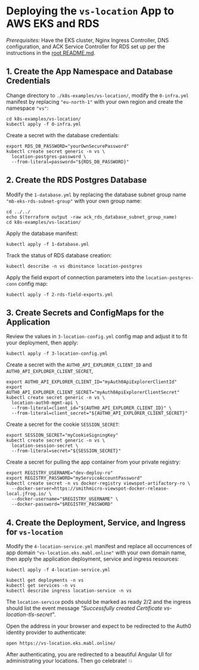 
# Deploying the `vs-location` App to AWS EKS and RDS

*Prerequisites:* Have the EKS cluster, Nginx Ingress Controller, DNS configuration, and ACK Service Controller for RDS
set up per the instructions in the [root README.md](../../README.md).

## 1. Create the App Namespace and Database Credentials

Change directory to `./k8s-examples/vs-location/`, modify the `0-infra.yml` manifest by replacing `"eu-north-1"`
with your own region and create the namespace `"vs"`:

    cd k8s-examples/vs-location/
    kubectl apply -f 0-infra.yml

Create a secret with the database credentials:

    export RDS_DB_PASSWORD="yourOwnSecurePassword"
    kubectl create secret generic -n vs \
      location-postgres-password \
      --from-literal=password="${RDS_DB_PASSWORD}"


## 2. Create the RDS Postgres Database

Modify the `1-database.yml` by replacing the database subnet group name `"mb-eks-rds-subnet-group"` with your
own group name:

    cd ../../
    echo $(terraform output -raw ack_rds_database_subnet_group_name)
    cd k8s-examples/vs-location/

Apply the database manifest:

    kubectl apply -f 1-database.yml

Track the status of RDS database creation:

    kubectl describe -n vs dbinstance location-postgres

Apply the field export of connection parameters into the `location-postgres-conn` config map:

    kubectl apply -f 2-rds-field-exports.yml


## 3. Create Secrets and ConfigMaps for the Application

Review the values in `3-location-config.yml` config map and adjust it to fit your deployment, then apply:

    kubectl apply -f 3-location-config.yml

Create a secret with the `AUTH0_API_EXPLORER_CLIENT_ID` and `AUTH0_API_EXPLORER_CLIENT_SECRET`,

    export AUTH0_API_EXPLORER_CLIENT_ID="myAuth0ApiExplorerClientId"
    export AUTH0_API_EXPLORER_CLIENT_SECRET="myAuth0ApiExplorerClientSecret"
    kubectl create secret generic -n vs \
      location-auth0-mgmt-api \
      --from-literal=client_id="${AUTH0_API_EXPLORER_CLIENT_ID}" \
      --from-literal=client_secret="${AUTH0_API_EXPLORER_CLIENT_SECRET}"

Create a secret for the cookie `SESSION_SECRET`:

    export SESSION_SECRET="myCookieSigningKey"
    kubectl create secret generic -n vs \
      location-session-secret \
      --from-literal=secret="${SESSION_SECRET}"

Create a secret for pulling the app container from your private registry:

    export REGISTRY_USERNAME="dev-deploy-ro"
    export REGISTRY_PASSWORD="myServiceAccountPassword"
    kubectl create secret -n vs docker-registry viewspot-artifactory-ro \
      --docker-server=https://smithmicro-viewspot-docker-release-local.jfrog.io/ \
      --docker-username="$REGISTRY_USERNAME" \
      --docker-password="$REGISTRY_PASSWORD"


## 4. Create the Deployment, Service, and Ingress for `vs-location`

Modify the `4-location-service.yml` manifest and replace all occurrences of
app domain `"vs-location.eks.mabl.online"` with your own domain name, then apply the application
deployment, service and ingress resources:

    kubectl apply -f 4-location-service.yml

    kubectl get deployments -n vs
    kubectl get services -n vs
    kubectl describe ingress location-service -n vs

The `location-service` pods should be marked as ready 2/2 and the ingress should list the event message
_"Successfully created Certificate vs-location-tls-secret"_.

Open the address in your browser and expect to be redirected to the Auth0 identity provider to authenticate:

    open https://vs-location.eks.mabl.online/

After authenticating, you are redirected to a beautiful Angular UI for administrating your locations. Then go
celebrate! :boom:
